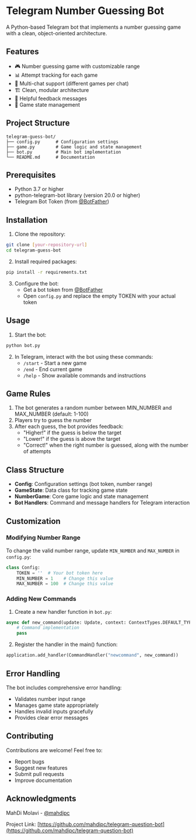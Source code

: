 # Telegram Number Guessing Bot

A Python-based Telegram bot that implements a number guessing game with a clean, object-oriented architecture.

## Features

- 🎮 Number guessing game with customizable range
- 📊 Attempt tracking for each game
- 👥 Multi-chat support (different games per chat)
- 🏗️ Clean, modular architecture
- 💬 Helpful feedback messages
- 🎯 Game state management

## Project Structure

```
telegram-guess-bot/
├── config.py      # Configuration settings
├── game.py        # Game logic and state management
├── bot.py         # Main bot implementation
└── README.md      # Documentation
```

## Prerequisites

- Python 3.7 or higher
- python-telegram-bot library (version 20.0 or higher)
- Telegram Bot Token (from [@BotFather](https://t.me/botfather))

## Installation

1. Clone the repository:
```bash
git clone [your-repository-url]
cd telegram-guess-bot
```

2. Install required packages:
```bash
pip install -r requirements.txt
```

3. Configure the bot:
   - Get a bot token from [@BotFather](https://t.me/botfather)
   - Open `config.py` and replace the empty TOKEN with your actual token

## Usage

1. Start the bot:
```bash
python bot.py
```

2. In Telegram, interact with the bot using these commands:
   - `/start` - Start a new game
   - `/end` - End current game
   - `/help` - Show available commands and instructions

## Game Rules

1. The bot generates a random number between MIN_NUMBER and MAX_NUMBER (default: 1-100)
2. Players try to guess the number
3. After each guess, the bot provides feedback:
   - "Higher!" if the guess is below the target
   - "Lower!" if the guess is above the target
   - "Correct!" when the right number is guessed, along with the number of attempts

## Class Structure

- **Config**: Configuration settings (bot token, number range)
- **GameState**: Data class for tracking game state
- **NumberGame**: Core game logic and state management
- **Bot Handlers**: Command and message handlers for Telegram interaction

## Customization

### Modifying Number Range
To change the valid number range, update `MIN_NUMBER` and `MAX_NUMBER` in `config.py`:

```python
class Config:
    TOKEN = ''  # Your bot token here
    MIN_NUMBER = 1    # Change this value
    MAX_NUMBER = 100  # Change this value
```

### Adding New Commands
1. Create a new handler function in `bot.py`:
```python
async def new_command(update: Update, context: ContextTypes.DEFAULT_TYPE) -> None:
    # Command implementation
    pass
```

2. Register the handler in the main() function:
```python
application.add_handler(CommandHandler("newcommand", new_command))
```

## Error Handling

The bot includes comprehensive error handling:
- Validates number input range
- Manages game state appropriately
- Handles invalid inputs gracefully
- Provides clear error messages

## Contributing

Contributions are welcome! Feel free to:
- Report bugs
- Suggest new features
- Submit pull requests
- Improve documentation

## Acknowledgments

MahDi Molavi  - [@mahdipc](https://github.com/mahdipc)

Project Link: [https://github.com/mahdipc/telegram-question-bot](https://github.com/mahdipc/telegram-question-bot)
